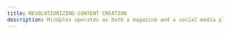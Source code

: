 ```yaml
---
title: REVOLUTIONIZING CONTENT CREATION
description: Mindplex operates as both a magazine and a social media platform, providing a dynamic and interactive space for creators, influencers, and media enthusiasts to connect, collaborate, and share their ideas. Our Al-powered Content Factory facilitates seamless content creation and curation, enabling members to express their creativity, explore new storytelling techniques, and engage with audiences in innovative ways.
---
```

